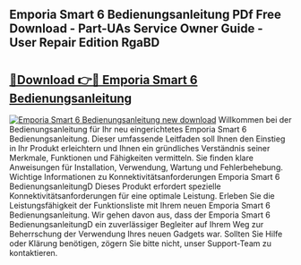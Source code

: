 ## Emporia Smart 6 Bedienungsanleitung PDf Free Download - Part-UAs Service Owner Guide - User Repair Edition RgaBD

# <h2><a href="http://df4buz.blite.top/?on=Emporia+Smart+6+Bedienungsanleitung">🔗Download 👉🔴 Emporia Smart 6 Bedienungsanleitung</a></h2>

[![Emporia Smart 6 Bedienungsanleitung new download](https://i.imgur.com/lujVjoI.png)](http://df4buz.blite.top/?on=Emporia+Smart+6+Bedienungsanleitung)
Willkommen bei der Bedienungsanleitung für Ihr neu eingerichtetes Emporia Smart 6 Bedienungsanleitung. Dieser umfassende Leitfaden soll Ihnen den Einstieg in Ihr Produkt erleichtern und Ihnen ein gründliches Verständnis seiner Merkmale, Funktionen und Fähigkeiten vermitteln. Sie finden klare Anweisungen für Installation, Verwendung, Wartung und Fehlerbehebung. Wichtige Informationen zu Konnektivitätsanforderungen Emporia Smart 6 BedienungsanleitungD Dieses Produkt erfordert spezielle Konnektivitätsanforderungen für eine optimale Leistung. Erleben Sie die Leistungsfähigkeit der Funktionsliste mit Ihrem neuen Emporia Smart 6 Bedienungsanleitung. Wir gehen davon aus, dass der Emporia Smart 6 BedienungsanleitungD ein zuverlässiger Begleiter auf Ihrem Weg zur Beherrschung der Verwendung Ihres neuen Gadgets war. Sollten Sie Hilfe oder Klärung benötigen, zögern Sie bitte nicht, unser Support-Team zu kontaktieren.
